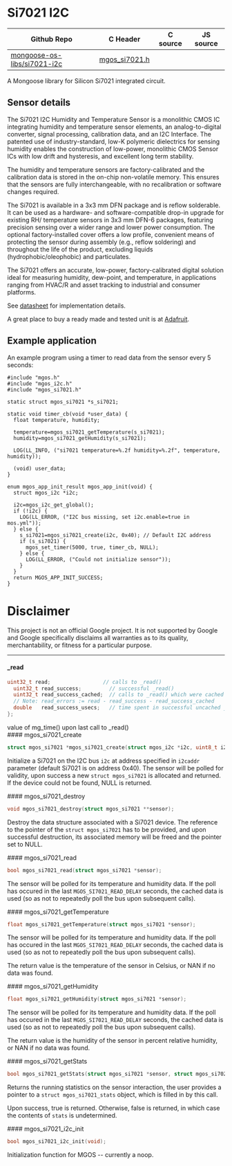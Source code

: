 # Si7021 I2C
| Github Repo | C Header | C source  | JS source |
| ----------- | -------- | --------  | ----------------- |
| [mongoose-os-libs/si7021-i2c](https://github.com/mongoose-os-libs/si7021-i2c) | [mgos_si7021.h](https://github.com/mongoose-os-libs/si7021-i2c/tree/master/include/mgos_si7021.h) | &nbsp;  | &nbsp;         |



A Mongoose library for Silicon Si7021 integrated circuit.

## Sensor details

The Si7021 I2C Humidity and Temperature Sensor is a monolithic CMOS IC
integrating humidity and temperature sensor elements, an analog-to-digital
converter, signal processing, calibration data, and an I2C Interface. The patented
use of industry-standard, low-K polymeric dielectrics for sensing humidity enables
the construction of low-power, monolithic CMOS Sensor ICs with low drift and
hysteresis, and excellent long term stability.

The humidity and temperature sensors are factory-calibrated and the calibration
data is stored in the on-chip non-volatile memory. This ensures that the sensors
are fully interchangeable, with no recalibration or software changes required.

The Si7021 is available in a 3x3 mm DFN package and is reflow solderable. It can
be used as a hardware- and software-compatible drop-in upgrade for existing RH/
temperature sensors in 3x3 mm DFN-6 packages, featuring precision sensing
over a wider range and lower power consumption. The optional factory-installed
cover offers a low profile, convenient means of protecting the sensor during
assembly (e.g., reflow soldering) and throughout the life of the product, excluding
liquids (hydrophobic/oleophobic) and particulates.

The Si7021 offers an accurate, low-power, factory-calibrated digital solution ideal
for measuring humidity, dew-point, and temperature, in applications ranging from
HVAC/R and asset tracking to industrial and consumer platforms.

See [datasheet](https://www.silabs.com/documents/public/data-sheets/Si7021-A20.pdf)
for implementation details.

A great place to buy a ready made and tested unit is at [Adafruit](https://learn.adafruit.com/adafruit-si7021-temperature-plus-humidity-sensor).

## Example application

An example program using a timer to read data from the sensor every 5 seconds:

```
#include "mgos.h"
#include "mgos_i2c.h"
#include "mgos_si7021.h"

static struct mgos_si7021 *s_si7021;

static void timer_cb(void *user_data) {
  float temperature, humidity;

  temperature=mgos_si7021_getTemperature(s_si7021);
  humidity=mgos_si7021_getHumidity(s_si7021);

  LOG(LL_INFO, ("si7021 temperature=%.2f humidity=%.2f", temperature, humidity));

  (void) user_data;
}

enum mgos_app_init_result mgos_app_init(void) {
  struct mgos_i2c *i2c;

  i2c=mgos_i2c_get_global();
  if (!i2c) {
    LOG(LL_ERROR, ("I2C bus missing, set i2c.enable=true in mos.yml"));
  } else {
    s_si7021=mgos_si7021_create(i2c, 0x40); // Default I2C address
    if (s_si7021) {
      mgos_set_timer(5000, true, timer_cb, NULL);
    } else {
      LOG(LL_ERROR, ("Could not initialize sensor"));
    }
  }
  return MGOS_APP_INIT_SUCCESS;
}
```

# Disclaimer

This project is not an official Google project. It is not supported by Google
and Google specifically disclaims all warranties as to its quality,
merchantability, or fitness for a particular purpose.


 ----- 
#### _read

```c
uint32_t read;                 // calls to _read()
  uint32_t read_success;         // successful _read()
  uint32_t read_success_cached;  // calls to _read() which were cached
  // Note: read_errors := read - read_success - read_success_cached
  double   read_success_usecs;   // time spent in successful uncached _read()
};
```
<div class="apidescr">
value of mg_time() upon last call to _read()
</div>
#### mgos_si7021_create

```c
struct mgos_si7021 *mgos_si7021_create(struct mgos_i2c *i2c, uint8_t i2caddr);
```
<div class="apidescr">

Initialize a Si7021 on the I2C bus `i2c` at address specified in `i2caddr`
parameter (default Si7021 is on address 0x40). The sensor will be polled for
validity, upon success a new `struct mgos_si7021` is allocated and
returned. If the device could not be found, NULL is returned.
 
</div>
#### mgos_si7021_destroy

```c
void mgos_si7021_destroy(struct mgos_si7021 **sensor);
```
<div class="apidescr">

Destroy the data structure associated with a Si7021 device. The reference
to the pointer of the `struct mgos_si7021` has to be provided, and upon
successful destruction, its associated memory will be freed and the pointer
set to NULL.
 
</div>
#### mgos_si7021_read

```c
bool mgos_si7021_read(struct mgos_si7021 *sensor);
```
<div class="apidescr">

The sensor will be polled for its temperature and humidity data. If the poll
has occured in the last `MGOS_SI7021_READ_DELAY` seconds, the cached data is
used (so as not to repeatedly poll the bus upon subsequent calls).
 
</div>
#### mgos_si7021_getTemperature

```c
float mgos_si7021_getTemperature(struct mgos_si7021 *sensor);
```
<div class="apidescr">

The sensor will be polled for its temperature and humidity data. If the poll
has occured in the last `MGOS_SI7021_READ_DELAY` seconds, the cached data is
used (so as not to repeatedly poll the bus upon subsequent calls).

The return value is the temperature of the sensor in Celsius, or NAN if no
data was found.
 
</div>
#### mgos_si7021_getHumidity

```c
float mgos_si7021_getHumidity(struct mgos_si7021 *sensor);
```
<div class="apidescr">

The sensor will be polled for its temperature and humidity data. If the poll
has occured in the last `MGOS_SI7021_READ_DELAY` seconds, the cached data is
used (so as not to repeatedly poll the bus upon subsequent calls).

The return value is the humidity of the sensor in percent relative humidity,
or NAN if no data was found.
 
</div>
#### mgos_si7021_getStats

```c
bool mgos_si7021_getStats(struct mgos_si7021 *sensor, struct mgos_si7021_stats *stats);
```
<div class="apidescr">

Returns the running statistics on the sensor interaction, the user provides
a pointer to a `struct mgos_si7021_stats` object, which is filled in by this
call.

Upon success, true is returned. Otherwise, false is returned, in which case
the contents of `stats` is undetermined.
 
</div>
#### mgos_si7021_i2c_init

```c
bool mgos_si7021_i2c_init(void);
```
<div class="apidescr">

Initialization function for MGOS -- currently a noop.
 
</div>
